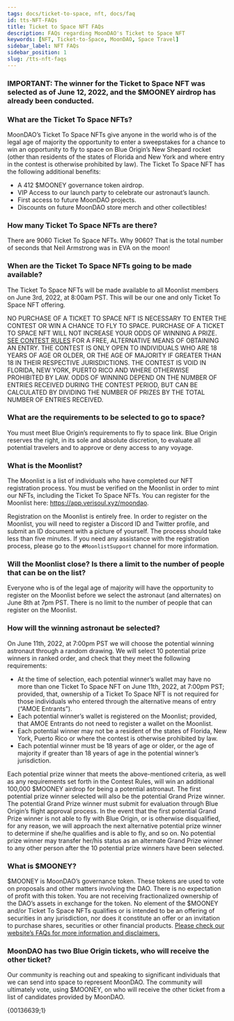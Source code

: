 ```yaml
---
tags: docs/ticket-to-space, nft, docs/faq
id: tts-NFT-FAQs
title: Ticket to Space NFT FAQs
description: FAQs regarding MoonDAO's Ticket to Space NFT
keywords: [NFT, Ticket-to-Space, MoonDAO, Space Travel]
sidebar_label: NFT FAQs
sidebar_position: 1
slug: /tts-nft-faqs
---
```


### **IMPORTANT: The winner for the Ticket to Space NFT was selected as of June 12, 2022, and the $MOONEY airdrop has already been conducted.**

### **What are the Ticket To Space NFTs?**

MoonDAO’s Ticket To Space NFTs give anyone in the world who is of the legal age of majority the opportunity to enter a sweepstakes for a chance to win an opportunity to fly to space on Blue Origin’s New Shepard rocket (other than residents of the states of Florida and New York and where entry in the contest is otherwise prohibited by law). The Ticket To Space NFT has the following additional benefits:

- A 412 $MOONEY governance token airdrop.
- VIP Access to our launch party to celebrate our astronaut’s launch.
- First access to future MoonDAO projects.
- Discounts on future MoonDAO store merch and other collectibles!

### **How many Ticket To Space NFTs are there?**

There are 9060 Ticket To Space NFTs. Why 9060? That is the total number of seconds that Neil Armstrong was in EVA on the moon!

### **When are the Ticket To Space NFTs going to be made available?**

The Ticket To Space NFTs will be made available to all Moonlist members on June 3rd, 2022, at 8:00am PST. This will be our one and only Ticket To Space NFT offering.

NO PURCHASE OF A TICKET TO SPACE NFT IS NECESSARY TO ENTER THE CONTEST OR WIN A CHANCE TO FLY TO SPACE. PURCHASE OF A TICKET TO SPACE NFT WILL NOT INCREASE YOUR ODDS OF WINNING A PRIZE. [SEE CONTEST RULES](/tts-sweepstakes-rules#how-to-enter) FOR A FREE, ALTERNATIVE MEANS OF OBTAINING AN ENTRY. THE CONTEST IS ONLY OPEN TO INDIVIDUALS WHO ARE 18 YEARS OF AGE OR OLDER, OR THE AGE OF MAJORITY IF GREATER THAN 18 IN THEIR RESPECTIVE JURISDICTIONS. THE CONTEST IS VOID IN FLORIDA, NEW YORK, PUERTO RICO AND WHERE OTHERWISE PROHIBITED BY LAW. ODDS OF WINNING DEPEND ON THE NUMBER OF ENTRIES RECEIVED DURING THE CONTEST PERIOD, BUT CAN BE CALCULATED BY DIVIDING THE NUMBER OF PRIZES BY THE TOTAL NUMBER OF ENTRIES RECEIVED.

### **What are the requirements to be selected to go to space?**

You must meet Blue Origin’s requirements to fly to space link. Blue Origin reserves the right, in its sole and absolute discretion, to evaluate all potential travelers and to approve or deny access to any voyage.

### **What is the Moonlist?**

The Moonlist is a list of individuals who have completed our NFT registration process. You must be verified on the Moonlist in order to mint our NFTs, including the Ticket To Space NFTs. You can register for the Moonlist here: <https://app.verisoul.xyz/moondao>.

Registration on the Moonlist is entirely free. In order to register on the Moonlist, you will need to register a Discord ID and Twitter profile, and submit an ID document with a picture of yourself. The process should take less than five minutes. If you need any assistance with the registration process, please go to the `#MoonlistSupport` channel for more information.

### **Will the Moonlist close? Is there a limit to the number of people that can be on the list?**

Everyone who is of the legal age of majority will have the opportunity to register on the Moonlist before we select the astronaut (and alternates) on June 8th at 7pm PST. There is no limit to the number of people that can register on the Moonlist.

### **How will the winning astronaut be selected?**

On June 11th, 2022, at 7:00pm PST we will choose the potential winning astronaut through a random drawing. We will select 10 potential prize winners in ranked order, and check that they meet the following requirements:

- At the time of selection, each potential winner’s wallet may have no more than one Ticket To Space NFT on June 11th, 2022, at 7:00pm PST; provided, that, ownership of a Ticket To Space NFT is not required for those individuals who entered through the alternative means of entry (“AMOE Entrants”).
- Each potential winner’s wallet is registered on the Moonlist; provided, that AMOE Entrants do not need to register a wallet on the Moonlist.
- Each potential winner may not be a resident of the states of Florida, New York, Puerto Rico or where the contest is otherwise prohibited by law.
- Each potential winner must be 18 years of age or older, or the age of majority if greater than 18 years of age in the potential winner’s jurisdiction.

Each potential prize winner that meets the above-mentioned criteria, as well as any requirements set forth in the Contest Rules, will win an additional 100,000 $MOONEY airdrop for being a potential astronaut. The first potential prize winner selected will also be the potential Grand Prize winner. The potential Grand Prize winner must submit for evaluation through Blue Origin’s flight approval process. In the event that the first potential Grand Prize winner is not able to fly with Blue Origin, or is otherwise disqualified, for any reason, we will approach the next alternative potential prize winner to determine if she/he qualifies and is able to fly, and so on. No potential prize winner may transfer her/his status as an alternate Grand Prize winner to any other person after the 10 potential prize winners have been selected.

### **What is $MOONEY?**

$MOONEY is MoonDAO’s governance token. These tokens are used to vote on proposals and other matters involving the DAO. There is no expectation of profit with this token. You are not receiving fractionalized ownership of the DAO’s assets in exchange for the token. No element of the $MOONEY and/or Ticket To Space NFTs qualifies or is intended to be an offering of securities in any jurisdiction, nor does it constitute an offer or an invitation to purchase shares, securities or other financial products. [Please check our website’s FAQs for more information and disclaimers.](/faq)[ ](/faq)

### **MoonDAO has two Blue Origin tickets, who will receive the other ticket?**

Our community is reaching out and speaking to significant individuals that we can send into space to represent MoonDAO. The community will ultimately vote, using $MOONEY, on who will receive the other ticket from a list of candidates provided by MoonDAO.

{00136639;1}